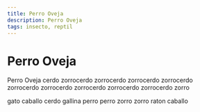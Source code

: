 ```yaml
---
title: Perro Oveja
description: Perro Oveja
tags: insecto, reptil
---
```


# Perro Oveja

Perro Oveja cerdo zorrocerdo zorrocerdo zorrocerdo zorrocerdo zorrocerdo zorrocerdo zorrocerdo zorrocerdo zorrocerdo zorro

gato caballo cerdo gallina perro perro zorro zorro raton caballo